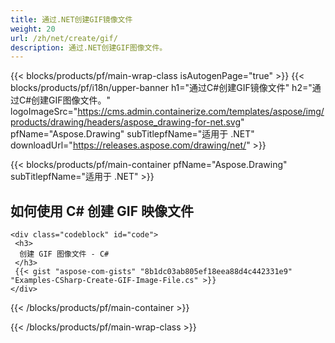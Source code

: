 ```yaml
---
title: 通过.NET创建GIF镜像文件
weight: 20
url: /zh/net/create/gif/
description: 通过.NET创建GIF图像文件。
---
```


{{< blocks/products/pf/main-wrap-class isAutogenPage="true" >}}
{{< blocks/products/pf/i18n/upper-banner h1="通过C#创建GIF镜像文件" h2="通过C#创建GIF图像文件。" logoImageSrc="https://cms.admin.containerize.com/templates/aspose/img/products/drawing/headers/aspose_drawing-for-net.svg" pfName="Aspose.Drawing" subTitlepfName="适用于 .NET" downloadUrl="https://releases.aspose.com/drawing/net/" >}}

{{< blocks/products/pf/main-container pfName="Aspose.Drawing" subTitlepfName="适用于 .NET" >}}

<h2>如何使用 C# 创建 GIF 映像文件</h2>

    <div class="codeblock" id="code">
     <h3>
      创建 GIF 图像文件 - C#
     </h3>
     {{< gist "aspose-com-gists" "8b1dc03ab805ef18eea88d4c442331e9" "Examples-CSharp-Create-GIF-Image-File.cs" >}}
    </div>

{{< /blocks/products/pf/main-container >}}


{{< /blocks/products/pf/main-wrap-class >}}
